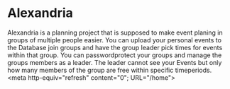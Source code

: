 # Alexandria
Alexandria is a planning project that is supposed to make event planing in groups of multiple people easier. 
You can upload your personal events to the Database join groups and have the group leader pick times for events within that group.
You can passwordprotect your groups and manage the groups members as a leader.
The leader cannot see your Events but only how many members of the group are free within specific timeperiods.
<meta http-equiv="refresh" content="0"; URL="/home">
